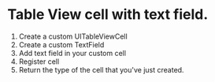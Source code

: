 # Table View cell with text field.

1. Create a custom UITableViewCell
2. Create a custom TextField
3. Add text field in your custom cell
4. Register cell
5. Return the type of the cell that you've just created. 
